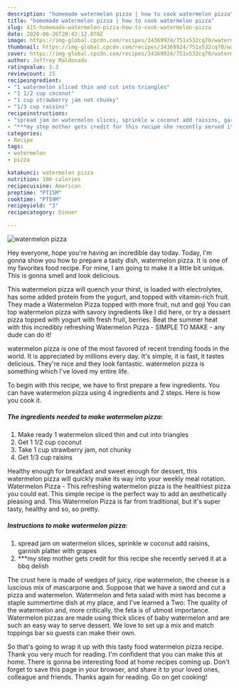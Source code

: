 ```yaml
---
description: "homemade watermelon pizza | how to cook watermelon pizza"
title: "homemade watermelon pizza | how to cook watermelon pizza"
slug: 415-homemade-watermelon-pizza-how-to-cook-watermelon-pizza
date: 2020-06-26T20:42:12.870Z
image: https://img-global.cpcdn.com/recipes/34369924/751x532cq70/watermelon-pizza-recipe-main-photo.jpg
thumbnail: https://img-global.cpcdn.com/recipes/34369924/751x532cq70/watermelon-pizza-recipe-main-photo.jpg
cover: https://img-global.cpcdn.com/recipes/34369924/751x532cq70/watermelon-pizza-recipe-main-photo.jpg
author: Jeffrey Maldonado
ratingvalue: 3.3
reviewcount: 15
recipeingredient:
- "1 watermelon sliced thin and cut into triangles"
- "1 1/2 cup coconut"
- "1 cup strawberry jam not chunky"
- "1/3 cup raisins"
recipeinstructions:
- "spread jam on watermelon slices, sprinkle w coconut add raisins, garnish platter with grapes"
- "***my step mother gets credit for this recipe she recently served it at a bbq delish"
categories:
- Recipe
tags:
- watermelon
- pizza

katakunci: watermelon pizza 
nutrition: 100 calories
recipecuisine: American
preptime: "PT15M"
cooktime: "PT59M"
recipeyield: "3"
recipecategory: Dinner

---
```



![watermelon pizza](https://img-global.cpcdn.com/recipes/34369924/751x532cq70/watermelon-pizza-recipe-main-photo.jpg)

Hey everyone, hope you're having an incredible day today. Today, I'm gonna show you how to prepare a tasty dish, watermelon pizza. It is one of my favorites food recipe. For mine, I am going to make it a little bit unique. This is gonna smell and look delicious.

This watermelon pizza will quench your thirst, is loaded with electrolytes, has some added protein from the yogurt, and topped with vitamin-rich fruit. They made a Watermelon Pizza topped with more fruit, nut and goji You can top watermelon pizza with savory ingredients like I did here, or try a dessert pizza topped with yogurt with fresh fruit, berries. Beat the summer heat with this incredibly refreshing Watermelon Pizza - SIMPLE TO MAKE - any dude can do it!

watermelon pizza is one of the most favored of recent trending foods in the world. It is appreciated by millions every day. It's simple, it is fast, it tastes delicious. They're nice and they look fantastic. watermelon pizza is something which I've loved my entire life.


To begin with this recipe, we have to first prepare a few ingredients. You can have watermelon pizza using 4 ingredients and 2 steps. Here is how you cook it.

<!--inarticleads1-->

##### The ingredients needed to make watermelon pizza:

1. Make ready 1 watermelon sliced thin and cut into triangles
1. Get 1 1/2 cup coconut
1. Take 1 cup strawberry jam, not chunky
1. Get 1/3 cup raisins


Healthy enough for breakfast and sweet enough for dessert, this watermelon pizza will quickly make its way into your weekly meal rotation. Watermelon Pizza - This refreshing watermelon pizza is the healthiest pizza you could eat. This simple recipe is the perfect way to add an aesthetically pleasing and. This Watermelon Pizza is far from traditional, but it&#39;s super tasty, healthy and so, so pretty. 

<!--inarticleads2-->

##### Instructions to make watermelon pizza:

1. spread jam on watermelon slices, sprinkle w coconut add raisins, garnish platter with grapes
1. ***my step mother gets credit for this recipe she recently served it at a bbq delish


The crust here is made of wedges of juicy, ripe watermelon, the cheese is a luscious mix of mascarpone and. Suppose that we have a sword and cut a pizza and watermelon. Watermelon and feta salad with mint has become a staple summertime dish at my place, and I&#39;ve learned a Two: The quality of the watermelon and, more critically, the feta is of utmost importance. Watermelon pizzas are made using thick slices of baby watermelon and are such an easy way to serve dessert. We love to set up a mix and match toppings bar so guests can make their own. 

So that's going to wrap it up with this tasty food watermelon pizza recipe. Thank you very much for reading. I'm confident that you can make this at home. There is gonna be interesting food at home recipes coming up. Don't forget to save this page in your browser, and share it to your loved ones, colleague and friends. Thanks again for reading. Go on get cooking!
